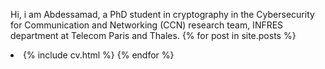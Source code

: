 Hi, i am Abdessamad, a PhD student in cryptography in the Cybersecurity for Communication and Networking (CCN) research team, INFRES department at Telecom Paris and Thales.
{% for post in site.posts %}
<li> {% include cv.html %}
{% endfor %}

